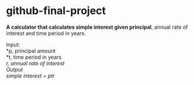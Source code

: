 # github-final-project  

**A calculator that calculates simple interest given principal**, annual rate of interest and time period in years.  

Input:  
   *p, principal amount  
   *t, time period in years  
   *r, annual rate of interest  
Output  
   *simple interest = p*t*r  
